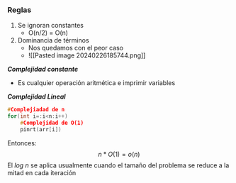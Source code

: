 ### Reglas 

1. Se ignoran constantes
	- O(n/2) = O(n)
2. Dominancia de términos
	- Nos quedamos con el peor caso
	- ![[Pasted image 20240226185744.png]]

***Complejidad constante***
- Es cualquier operación aritmética e imprimir variables

***Complejidad Lineal***
```c++
#Complejiadad de n
for(int i=:i<n:i++)
	#Complejidad de O(1)
	pinrt(arr[i])
```

Entonces: $$n * O(1) = o(n)$$
El *log n* se aplica usualmente cuando el tamaño del problema se reduce a la mitad en cada iteración